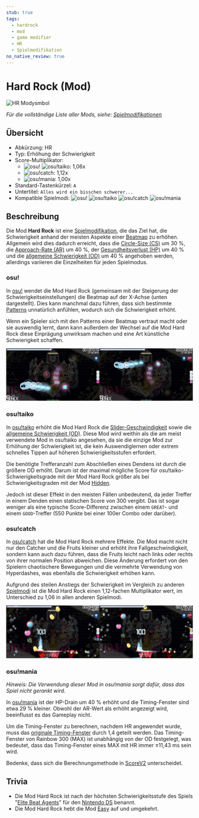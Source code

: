 ```yaml
---
stub: true
tags:
  - hardrock
  - mod
  - game modifier
  - HR
  - Spielmodifikation
no_native_review: true
---
```


# Hard Rock (Mod)

![HR Modysmbol](/wiki/shared/mods/HR.png "Hard Rock (HR) Modsymbol")

*Für die vollständige Liste aller Mods, siehe: [Spielmodifikationen](/wiki/Gameplay/Game_modifier)*

## Übersicht

- Abkürzung: HR
- Typ: Erhöhung der Schwierigkeit
- Score-Multiplikator:
  - ![][osu!] ![][osu!taiko]: 1,06x
  - ![][osu!catch]: 1,12x
  - ![][osu!mania]: 1,00x
- Standard-Tastenkürzel: `A`
- Untertitel: `Alles wird ein bisschen schwerer...`
- Kompatible Spielmodi: ![][osu!] ![][osu!taiko] ![][osu!catch] ![][osu!mania]

## Beschreibung

Die Mod **Hard Rock** ist eine [Spielmodifikation](/wiki/Gameplay/Game_modifier), die das Ziel hat, die Schwierigkeit anhand der meisten Aspekte einer [Beatmap](/wiki/Beatmap) zu erhöhen. Allgemein wird dies dadurch erreicht, dass die [Circle-Size (CS)](/wiki/Client/Beatmap_editor/Song_setup#circle-size) um 30 %, die [Approach-Rate (AR)](/wiki/Beatmap/Approach_rate) um 40 %, der [Gesundheitsverlust (HP)](/wiki/Gameplay/Health) um 40 % und die [allgemeine Schwierigkeit (OD)](/wiki/Client/Beatmap_editor/Song_setup#overall-difficulty) um 40 % angehoben werden, allerdings variieren die Einzelheiten für jeden Spielmodus.

### osu!

In [osu!](/wiki/Game_mode/osu!) wendet die Mod Hard Rock  (gemeinsam mit der Steigerung der Schwierigkeitseinstellungen) die Beatmap auf der X-Achse (unten dargestellt). Dies kann manchmal dazu führen, dass sich bestimmte [Patterns](/wiki/Beatmap/Pattern) unnatürlich anfühlen, wodurch sich die Schwierigkeit erhöht.

Wenn ein Spieler sich mit den Patterns einer Beatmap vertraut macht oder sie auswendig lernt, dann kann außerdem der Wechsel auf die Mod Hard Rock diese Einprägung unwirksam machen und eine Art künstliche Schwierigkeit schaffen.

![HR Gameplay](img/HR-comparison-osu.jpg "Vergleich in osu! zwischen einem regulären Spiel (links) und einem Spiel, bei dem die Mod Hard Rock aktiviert ist (rechts)")

### osu!taiko

In [osu!taiko](/wiki/Game_mode/osu!taiko) erhöht die Mod Hard Rock die [Slider-Geschwindigkeit](/wiki/Gameplay/Hit_object/Slider/Slider_velocity) sowie die [allgemeine Schwierigkeit (OD)](/wiki/Beatmap/Overall_difficulty). Diese Mod wird weithin als die am meist verwendete Mod in osu!taiko angesehen, da sie die einzige Mod zur Erhöhung der Schwierigkeit ist, die kein Auswendiglernen oder extrem schnelles Tippen auf höheren Schwierigkeitsstufen erfordert.

Die benötigte Trefferanzahl zum Abschließen eines Dendens ist durch die größere OD erhöht. Darum ist der maximal mögliche Score für osu!taiko-Schwierigkeitsgrade mit der Mod Hard Rock größer als bei Schwierigkeitsgraden mit der Mod [Hidden](/wiki/Gameplay/Game_modifier/Hidden).

Jedoch ist dieser Effekt in den meisten Fällen unbedeutend, da jeder Treffer in einem Denden einen statischen Score von 300 vergibt. Das ist sogar weniger als eine typische Score-Differenz zwischen einem `GREAT`- und einem `GOOD`-Treffer (550 Punkte bei einer 100er Combo oder darüber).

### osu!catch

In [osu!catch](/wiki/Game_mode/osu!catch) hat die Mod Hard Rock mehrere Effekte. Die Mod macht nicht nur den Catcher und die Fruits kleiner und erhöht ihre Fallgeschwindigkeit, sondern kann auch dazu führen, dass die Fruits leicht nach links oder rechts von ihrer normalen Position abweichen. Diese Änderung erfordert von den Spielern chaotischere Bewegungen und die vermehrte Verwendung von Hyperdashes, was ebenfalls die Schwierigkeit erhöhen kann.

Aufgrund des steilen Anstiegs der Schwierigkeit im Vergleich zu anderen [Spielmodi](/wiki/Game_mode) ist die Mod Hard Rock einen 1,12-fachen Multiplikator wert, im Unterschied zu 1,06 in allen anderen Spielmodi.

![HR Gameplay catch](img/HR-comparison-catch.jpg "Vergleich in osu!catch zwischen einem regulären Spiel (links) und einem Spiel, bei dem die Mod Hard Rock aktiviert ist (rechts)")

### osu!mania

*Hinweis: Die Verwendung dieser Mod in osu!mania sorgt dafür, dass das Spiel nicht gerankt wird.*

In [osu!mania](/wiki/Game_mode/osu!mania) ist der HP-Drain um 40 % erhöht und die Timing-Fenster sind etwa 29 % kleiner. Obwohl der AR-Wert als erhöht angezeigt wird, beeinflusst es das Gameplay nicht.

Um die Timing-Fenster zu berechnen, nachdem HR angewendet wurde, muss das [originale Timing-Fenster](/wiki/Beatmap/Overall_difficulty) durch 1,4 geteilt werden. Das Timing-Fenster von Rainbow 300 (MAX) ist unabhängig von der OD festgelegt, was bedeutet, dass das Timing-Fenster eines MAX mit HR immer ±11,43 ms sein wird.

Bedenke, dass sich die Berechnungsmethode in [ScoreV2](/wiki/Gameplay/Game_modifier/ScoreV2) unterscheidet.

## Trivia

- Die Mod Hard Rock ist nach der höchsten Schwierigkeitsstufe des Spiels "[Elite Beat Agents](/wiki/iNiS_games)" für den [Nintendo DS](https://de.wikipedia.org/wiki/Nintendo_DS) benannt.
- Die Mod Hard Rock hebt die Mod [Easy](/wiki/Gameplay/Game_modifier/Easy) auf und umgekehrt.

[osu!]: /wiki/shared/mode/osu.png "osu!"
[osu!taiko]: /wiki/shared/mode/taiko.png "osu!taiko"
[osu!catch]: /wiki/shared/mode/catch.png "osu!catch"
[osu!mania]: /wiki/shared/mode/mania.png "osu!mania"
